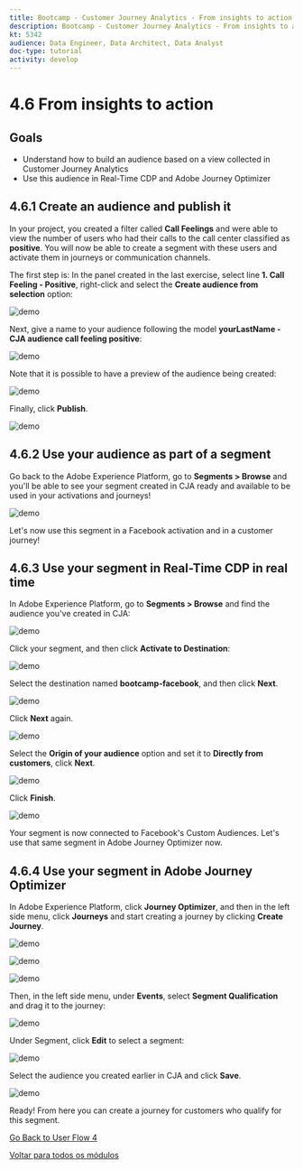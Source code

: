 ```yaml
---
title: Bootcamp - Customer Journey Analytics - From insights to action
description: Bootcamp - Customer Journey Analytics - From insights to action
kt: 5342
audience: Data Engineer, Data Architect, Data Analyst
doc-type: tutorial
activity: develop
---
```

# 4.6 From insights to action

## Goals

- Understand how to build an audience based on a view collected in Customer Journey Analytics
- Use this audience in Real-Time CDP and Adobe Journey Optimizer

## 4.6.1 Create an audience and publish it

In your project, you created a filter called **Call Feelings** and were able to view the number of users who had their calls to the call center classified as **positive**. You will now be able to create a segment with these users and activate them in journeys or communication channels.

The first step is: In the panel created in the last exercise, select line **1. Call Feeling - Positive**, right-click and select the **Create audience from selection** option:

![demo](./images/aud1.png)

Next, give a name to your audience following the model **yourLastName - CJA audience call feeling positive**:

![demo](./images/aud2.png)

Note that it is possible to have a preview of the audience being created:

![demo](./images/aud3.png)

Finally, click **Publish**.

![demo](./images/aud4.png)

## 4.6.2 Use your audience as part of a segment

Go back to the Adobe Experience Platform, go to **Segments > Browse** and you'll be able to see your segment created in CJA ready and available to be used in your activations and journeys!

![demo](./images/aud5.png)

Let's now use this segment in a Facebook activation and in a customer journey!

## 4.6.3 Use your segment in Real-Time CDP in real time

In Adobe Experience Platform, go to **Segments > Browse** and find the audience you've created in CJA:

![demo](./images/aud6.png)

Click your segment, and then click **Activate to Destination**:

![demo](./images/aud7.png)

Select the destination named **bootcamp-facebook**, and then click **Next**.

![demo](./images/aud8.png)

Click **Next** again.

![demo](./images/aud9.png)

Select the **Origin of your audience** option and set it to **Directly from customers**, click **Next**.

![demo](./images/aud10.png)

Click **Finish**.

![demo](./images/aud11.png)

Your segment is now connected to Facebook's Custom Audiences. Let's use that same segment in Adobe Journey Optimizer now.

## 4.6.4 Use your segment in Adobe Journey Optimizer

In Adobe Experience Platform, click **Journey Optimizer**, and then in the left side menu, click **Journeys** and start creating a journey by clicking **Create Journey**.

![demo](./images/aud20.png)

![demo](./images/aud21.png)

![demo](./images/aud22.png)

Then, in the left side menu, under **Events**, select **Segment Qualification** and drag it to the journey:

![demo](./images/aud23.png)

Under Segment, click **Edit** to select a segment:

![demo](./images/aud24.png)

Select the audience you created earlier in CJA and click  **Save**.

![demo](./images/aud25.png)

Ready! From here you can create a journey for customers who qualify for this segment.

[Go Back to User Flow 4](./uc4.md)

[Voltar para todos os módulos](./../../overview.md)
